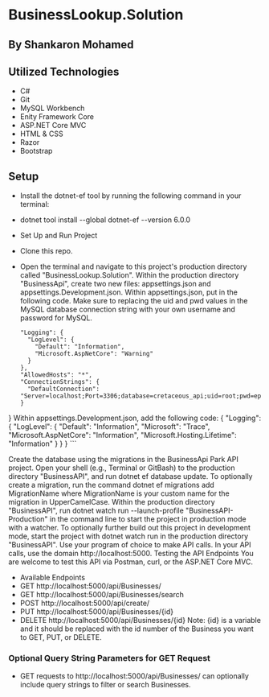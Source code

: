 # BusinessLookup.Solution

## By Shankaron Mohamed


## Utilized Technologies
- C#
- Git
- MySQL Workbench
- Enity Framework Core
- ASP.NET Core MVC
- HTML & CSS
- Razor
- Bootstrap

 ## Setup

- Install the dotnet-ef tool by running the following command in your terminal:

- dotnet tool install --global dotnet-ef --version 6.0.0
- Set Up and Run Project
- Clone this repo.
- Open the terminal and navigate to this project's production directory called "BusinessLookup.Solution".
Within the production directory "BusinessApi", create two new files: appsettings.json and appsettings.Development.json.
Within appsettings.json, put in the following code. Make sure to replacing the uid and pwd values in the MySQL database connection string with your own username and password for MySQL.
  ``` {
  "Logging": {
    "LogLevel": {
      "Default": "Information",
      "Microsoft.AspNetCore": "Warning"
    }
  },
  "AllowedHosts": "*",
  "ConnectionStrings": {
    "DefaultConnection": "Server=localhost;Port=3306;database=cretaceous_api;uid=root;pwd=epicodus;"
  }
}
Within appsettings.Development.json, add the following code:
{
  "Logging": {
    "LogLevel": {
      "Default": "Information",
      "Microsoft": "Trace",
      "Microsoft.AspNetCore": "Information",
      "Microsoft.Hosting.Lifetime": "Information"
    }
  }
} ```

Create the database using the migrations in the BusinessApi Park API project. Open your shell (e.g., Terminal or GitBash) to the production directory "BusinessAPI", and run dotnet ef database update.
To optionally create a migration, run the command dotnet ef migrations add MigrationName where MigrationName is your custom name for the migration in UpperCamelCase. 
Within the production directory "BusinessAPI", run dotnet watch run --launch-profile "BusinessAPI-Production" in the command line to start the project in production mode with a watcher.
To optionally further build out this project in development mode, start the project with dotnet watch run in the production directory "BusinessAPI".
Use your program of choice to make API calls. In your API calls, use the domain http://localhost:5000.
Testing the API Endpoints
You are welcome to test this API via Postman, curl, or the ASP.NET Core MVC.

- Available Endpoints
- GET http://localhost:5000/api/Businesses/
- GET http://localhost:5000/api/Businesses/search
- POST http://localhost:5000/api/create/
- PUT http://localhost:5000/api/Businesses/{id}
- DELETE http://localhost:5000/api/Businesses/{id}
Note: {id} is a variable and it should be replaced with the id number of the Business you want to GET, PUT, or DELETE.

### Optional Query String Parameters for GET Request
- GET requests to http://localhost:5000/api/Businesses/ can optionally include query strings to filter or search Businesses.


